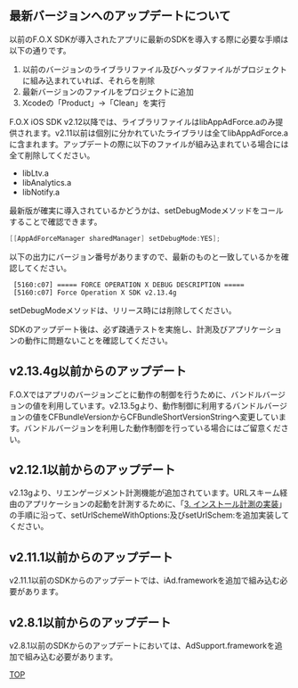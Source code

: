 ## 最新バージョンへのアップデートについて

以前のF.O.X SDKが導入されたアプリに最新のSDKを導入する際に必要な手順は以下の通りです。
1. 以前のバージョンのライブラリファイル及びヘッダファイルがプロジェクトに組み込まれていれば、それらを削除
1. 最新バージョンのファイルをプロジェクトに追加1. Xcodeの「Product」→「Clean」を実行

F.O.X iOS SDK v2.12以降では、ライブラリファイルはlibAppAdForce.aのみ提供されます。v2.11以前は個別に分かれていたライブラリは全てlibAppAdForce.aに含まれます。アップデートの際に以下のファイルが組み込まれている場合には全て削除してください。

* libLtv.a
* libAnalytics.a
* libNotify.a

最新版が確実に導入されているかどうかは、setDebugModeメソッドをコールすることで確認できます。

```objective-c
[[AppAdForceManager sharedManager] setDebugMode:YES];
```
以下の出力にバージョン番号がありますので、最新のものと一致しているかを確認してください。

```
 [5160:c07] ===== FORCE OPERATION X DEBUG DESCRIPTION =====
 [5160:c07] Force Operation X SDK v2.13.4g
```
setDebugModeメソッドは、リリース時には削除してください。

SDKのアップデート後は、必ず疎通テストを実施し、計測及びアプリケーションの動作に問題ないことを確認してください。

## v2.13.4g以前からのアップデート

F.O.Xではアプリのバージョンごとに動作の制御を行うために、バンドルバージョンの値を利用しています。v2.13.5gより、動作制御に利用するバンドルバージョンの値をCFBundleVersionからCFBundleShortVersionStringへ変更しています。バンドルバージョンを利用した動作制御を行っている場合にはご留意ください。

## v2.12.1以前からのアップデート

v2.13gより、リエンゲージメント計測機能が追加されています。URLスキーム経由のアプリケーションの起動を計測するために、「[3. インストール計測の実装](https://github.com/cyber-z/public_fox_ios_sdk#3-%E3%82%A4%E3%83%B3%E3%82%B9%E3%83%88%E3%83%BC%E3%83%AB%E8%A8%88%E6%B8%AC%E3%81%AE%E5%AE%9F%E8%A3%85)」の手順に沿って、setUrlSchemeWithOptions:及びsetUrlSchem:を追加実装してください。


## v2.11.1以前からのアップデート

v2.11.1以前のSDKからのアップデートでは、iAd.frameworkを追加で組み込む必要があります。

## v2.8.1以前からのアップデート
v2.8.1以前のSDKからのアップデートにおいては、AdSupport.frameworkを追加で組み込む必要があります。

[TOP](https://github.com/cyber-z/public_fox_ios_sdk)
